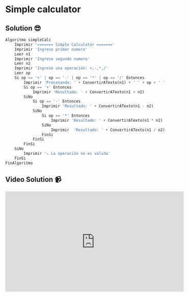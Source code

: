 # Simple calculator

## Solution 😎

```python
Algoritmo simpleCalc
	Imprimir '======= Simple Calculator ======='
	Imprimir 'Ingrese primer numero'
	Leer n1
	Imprimir 'Ingrese segundo numero'
	Leer n2
	Imprimir 'Ingrese una operación: +,-,*,/'
	Leer op
	Si op == '+' | op == '-' | op == '*' | op == '/' Entonces
		Imprimir 'Procesando: ' + ConvertirATexto(n1) + ' ' + op + ' ' + ConvertirATexto(n2)
		Si op == '+' Entonces
			Imprimir 'Resultado: ' + ConvertirATexto(n1 + n2)
		SiNo
			Si op == '-' Entonces
				Imprimir 'Resultado: ' + ConvertirATexto(n1 - n2)
			SiNo
				Si op == '*' Entonces
					Imprimir 'Resultado: ' + ConvertirATexto(n1 * n2)
				SiNo
					Imprimir  'Resultado: ' + ConvertirATexto(n1 / n2)
				FinSi
			FinSi
		FinSi
	SiNo
		Imprimir '⚠️ La operación no es valida'
	FinSi
FinAlgoritmo
```

## Video Solution 📹

<iframe width="560" height="315" src="https://www.youtube.com/embed/gf39k7Znhm4" title="YouTube video player" frameborder="0" allow="accelerometer; autoplay; clipboard-write; encrypted-media; gyroscope; picture-in-picture; web-share" allowfullscreen></iframe>
